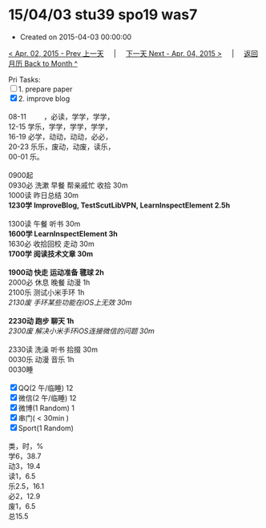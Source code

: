 # 15/04/03 stu39 spo19 was7

- Created on 2015-04-03 00:00:00

[< Apr. 02, 2015 - Prev 上一天](/lifelogs/2015/04/d02.md) &nbsp; &nbsp; | &nbsp; &nbsp; [下一天 Next - Apr. 04, 2015 >](/lifelogs/2015/04/d04.md) &nbsp; &nbsp; |  &nbsp; &nbsp; [返回月历 Back to Month ^](/lifelogs/2015/04/index.md)
<br/><div>Pri Tasks:<br/><input type="checkbox" />1. prepare paper</div><div><input type="checkbox" checked="true" />2. improve blog<br/></div><div><div><br/></div>08-11         ，必读，学学，学学，<br/>12-15 学乐，学学，学学，学学，<br/>16-19 必学，动动，动动，必必，<br/>20-23 乐乐，废动，动废，读乐，</div><div>00-01 乐。<br/><div><br/></div>0900起<br/>0930必 洗漱 早餐 帮亲戚忙 收拾 30m</div><div>1000读 昨日总结 30m </div><div><b>1230学 ImproveBlog, TestScutLibVPN, LearnInspectElement 2.5h</b><div><br/></div>1300读 午餐 听书 30m</div><div><b>1600学 LearnInspectElement 3h</b></div><div><div>1630必 收拾回校 走动 30m</div><div><b>1700学 阅读技术文章 30m</b></div><div><br/></div><div><b>1900动 快走 运动准备 毽球 2h</b> </div>2000必 休息 晚餐 动漫 1h</div><div>2100乐 测试小米手环 1h</div><div><i>2130废 手环某些功能在iOS上无效 30m</i></div><div><br/></div><div><b>2230动 跑步 聊天 1h</b></div><div><i>2300废 解决小米手环iOS连接微信的问题 30m</i><div><br/></div>2330读 洗澡 听书 拾掇 30m<br/>0030乐 动漫 音乐 1h<br/></div><div>0030睡</div><div><br/></div><div><input type="checkbox" checked="true" />QQ(2 午/临睡) 12<br/><input type="checkbox" checked="true" />微信(2 午/临睡) 12<br/><input type="checkbox" checked="true" />微博(1 Random) 1</div><div><input type="checkbox" checked="true" />串门( < 30min ) </div><div><input type="checkbox" checked="true" />Sport(1 Random) <br/><div><br/></div>类，时，%<br/>学6，38.7<br/>动3，19.4<br/>读1，6.5<br/>乐2.5，16.1<br/>必2，12.9<br/>废1，6.5<br/>总15.5</div>
